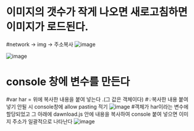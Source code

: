 # 이미지의 갯수가 작게 나오면 새로고침하면 이미지가 로드된다.
#network -> img -> 주소복사 
![image](https://github.com/yunshinhee/all-images/assets/145514638/2a731eb1-943d-4829-ba5f-cf7a57f55005)

![image](https://github.com/yunshinhee/all-images/assets/145514638/1f10690a-821f-4ef7-9274-b518f15253ae)
 

# console 창에 변수를 만든다 
#var har =  위에 복사한 내용을 붙여 넣는다 .(그 값은 객체이다)
#💡복사한 내용 붙여넣기 안될 시 console창에 allow pasting 적기
![image](https://github.com/yunshinhee/all-images/assets/145514638/76a41634-95a9-4329-a9d5-0a1dc4e4a6e6)
#객체가 har이라는 변수에 할당되었고 그 아래에 dawnload.js 안에 내용을 복사하여 console 붙여 넣으면 이미지 주소가 일괄적으로 나타난다
![image](https://github.com/yunshinhee/all-images/assets/145514638/f76ea03c-dbad-4bbd-8846-942a391a558a)

